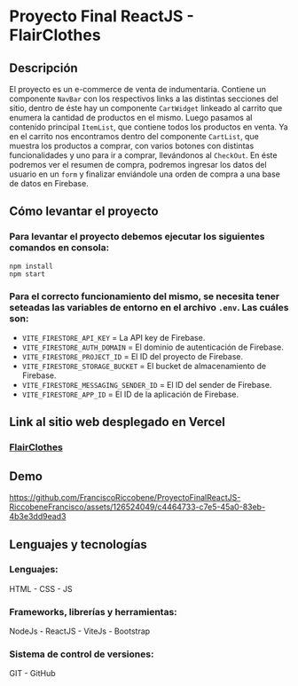 # Proyecto Final ReactJS - FlairClothes

## Descripción 
El proyecto es un e-commerce de venta de indumentaria. Contiene un componente `NavBar` con los respectivos links a las distintas secciones del sitio, dentro de éste hay un componente `CartWidget` linkeado al carrito que enumera la cantidad de productos en el mismo. Luego pasamos al contenido 
principal `ItemList`, que contiene todos los productos en venta. Ya en el carrito nos encontramos dentro del componente `CartList`, que muestra los productos a comprar, con varios botones con distintas funcionalidades y uno para ir a comprar, llevándonos al `CheckOut`.
En éste podremos ver el resumen de compra, podremos ingresar los datos del usuario en un `form` y finalizar enviándole una orden de compra a una base de datos en Firebase. 

## Cómo levantar el proyecto

### Para levantar el proyecto debemos ejecutar los siguientes comandos en consola:
```
npm install
npm start
```
### Para el correcto funcionamiento del mismo, se necesita tener seteadas las variables de entorno en el archivo `.env`. Las cuáles son:
- `VITE_FIRESTORE_API_KEY` = La API key de Firebase.
- `VITE_FIRESTORE_AUTH_DOMAIN` = El dominio de autenticación de Firebase.
- `VITE_FIRESTORE_PROJECT_ID` = El ID del proyecto de Firebase.
- `VITE_FIRESTORE_STORAGE_BUCKET` = El bucket de almacenamiento de Firebase.
- `VITE_FIRESTORE_MESSAGING_SENDER_ID` = El ID del sender de Firebase.
- `VITE_FIRESTORE_APP_ID` = El ID de la aplicación de Firebase.

## Link al sitio web desplegado en Vercel

### [FlairClothes](https://flairclothes.vercel.app)

## Demo


https://github.com/FranciscoRiccobene/ProyectoFinalReactJS-RiccobeneFrancisco/assets/126524049/c4464733-c7e5-45a0-83eb-4b3e3dd9ead3


## Lenguajes y tecnologías
### Lenguajes:
HTML - CSS - JS
### Frameworks, librerías y herramientas:
NodeJs - ReactJS - ViteJs - Bootstrap
### Sistema de control de versiones:
GIT - GitHub
